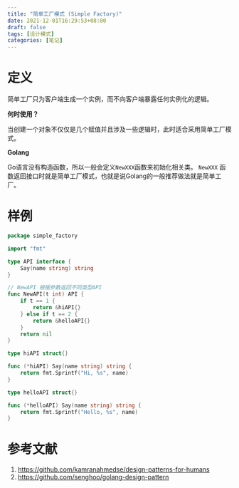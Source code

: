 ```yaml
---
title: "简单工厂模式 (Simple Factory)"
date: 2021-12-01T16:29:53+08:00
draft: false
tags: [设计模式]
categories: [笔记] 
---
```


# 定义

简单工厂只为客户端生成一个实例，而不向客户端暴露任何实例化的逻辑。

**何时使用？**

当创建一个对象不仅仅是几个赋值并且涉及一些逻辑时，此时适合采用简单工厂模式。

**Golang**

Go语言没有构造函数，所以一般会定义`NewXXX`函数来初始化相关类。 `NewXXX` 函数返回接口时就是简单工厂模式，也就是说Golang的一般推荐做法就是简单工厂。

# 样例

```go
package simple_factory

import "fmt"

type API interface {
	Say(name string) string
}

// NewAPI 根据参数返回不同类型API
func NewAPI(t int) API {
	if t == 1 {
		return &hiAPI{}
	} else if t == 2 {
		return &helloAPI{}
	}
	return nil
}

type hiAPI struct{}

func (*hiAPI) Say(name string) string {
	return fmt.Sprintf("Hi, %s", name)
}

type helloAPI struct{}

func (*helloAPI) Say(name string) string {
	return fmt.Sprintf("Hello, %s", name)
}
```



# 参考文献

1. https://github.com/kamranahmedse/design-patterns-for-humans
2. https://github.com/senghoo/golang-design-pattern

